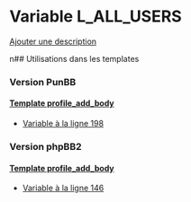 # Variable L_ALL_USERS
[Ajouter une description](https://fa-tvars.appspot.com/L_ALL_USERS)

n## Utilisations dans les templates

### Version PunBB

#### [Template profile_add_body](punbb/profile_add_body.md)
* [Variable à la ligne 198](../punbb/profile_add_body.tpl#L198)

### Version phpBB2

#### [Template profile_add_body](subsilver/profile_add_body.md)
* [Variable à la ligne 146](../subsilver/profile_add_body.tpl#L146)